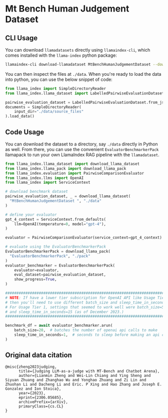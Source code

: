 # Mt Bench Human Judgement Dataset

## CLI Usage

You can download `llamadatasets` directly using `llamaindex-cli`, which comes installed with the `llama-index` python package:

```bash
llamaindex-cli download-llamadataset MtBenchHumanJudgementDataset --download-dir ./data
```

You can then inspect the files at `./data`. When you're ready to load the data into
python, you can use the below snippet of code:

```python
from llama_index import SimpleDirectoryReader
from llama_index.llama_dataset import LabelledPairwiseEvaluationDataset

pairwise_evaluation_dataset = LabelledPairwiseEvaluationDataset.from_json("./data/pairwise_evaluation_dataset.json")
documents = SimpleDirectoryReader(
    input_dir="./data/source_files"
).load_data()
```

## Code Usage

You can download the dataset to a directory, say `./data` directly in Python
as well. From there, you can use the convenient `EvaluatorBenchmarkerPack` llamapack to
run your own LlamaIndex RAG pipeline with the `llamadataset`.

```python
from llama_index.llama_dataset import download_llama_dataset
from llama_index.llama_pack import download_llama_pack
from llama_index.evaluation import PairwiseComparisonEvaluator
from llama_index.llms import OpenAI
from llama_index import ServiceContext

# download benchmark dataset
pairwise_evaluation_dataset, _ = download_llama_dataset(
  "MtBenchHumanJudgementDataset ", "./data"
)

# define your evaluator
gpt_4_context = ServiceContext.from_defaults(
    llm=OpenAI(temperature=0, model="gpt-4"),
)

evaluator = PairwiseComparisonEvaluator(service_context=gpt_4_context)

# evaluate using the EvaluatorBenchmarkerPack
EvaluatorBenchmarkerPack = download_llama_pack(
  "EvaluatorBenchmarkerPack", "./pack"
)
evaluator_benchmarker = EvaluatorBenchmarkerPack(
    evaluator=evaluator,
    eval_dataset=pairwise_evaluation_dataset,
    show_progress=True,
)

############################################################################
# NOTE: If have a lower tier subscription for OpenAI API like Usage Tier 1 #
# then you'll need to use different batch_size and sleep_time_in_seconds.  #
# For Usage Tier 1, settings that seemed to work well were batch_size=5,   #
# and sleep_time_in_seconds=15 (as of December 2023.)                      #
############################################################################

benchmark_df = await evaluator_benchmarker.arun(
    batch_size=20,  # batches the number of openai api calls to make
    sleep_time_in_seconds=1,  # seconds to sleep before making an api call
)
```

## Original data citation

```text
@misc{zheng2023judging,
      title={Judging LLM-as-a-judge with MT-Bench and Chatbot Arena}, 
      author={Lianmin Zheng and Wei-Lin Chiang and Ying Sheng and Siyuan Zhuang and Zhanghao Wu and Yonghao Zhuang and Zi Lin and Zhuohan Li and Dacheng Li and Eric. P Xing and Hao Zhang and Joseph E. Gonzalez and Ion Stoica},
      year={2023},
      eprint={2306.05685},
      archivePrefix={arXiv},
      primaryClass={cs.CL}
}
```
